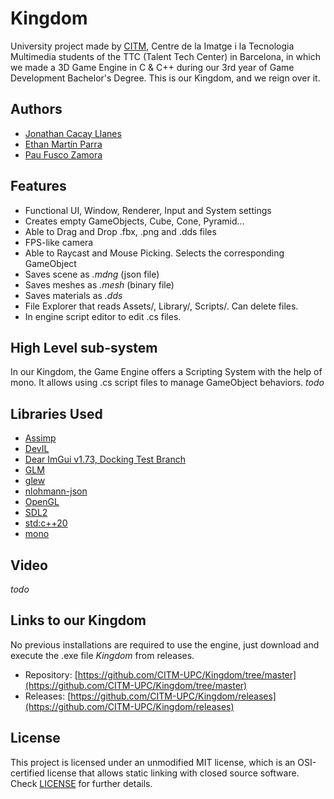 # Kingdom
University project made by [CITM](https://www.citm.upc.edu/ing/), Centre de la Imatge i la Tecnologia Multimedia students of the TTC (Talent Tech Center) in Barcelona, in which we made a 3D Game Engine in C & C++ during our 3rd year of Game Development Bachelor's Degree.
This is our Kingdom, and we reign over it.

## Authors
* [Jonathan Cacay Llanes](https://github.com/xGauss05)
* [Ethan Martín Parra](https://github.com/Ethanm-0371)
* [Pau Fusco Zamora](https://github.com/PauFusco)

## Features
* Functional UI, Window, Renderer, Input and System settings
* Creates empty GameObjects, Cube, Cone, Pyramid...
* Able to Drag and Drop .fbx, .png and .dds files
* FPS-like camera
* Able to Raycast and Mouse Picking. Selects the corresponding GameObject
* Saves scene as *.mdng* (json file)
* Saves meshes as *.mesh* (binary file)
* Saves materials as *.dds*
* File Explorer that reads Assets/, Library/, Scripts/. Can delete files.
* In engine script editor to edit .cs files.

## High Level sub-system
In our Kingdom, the Game Engine offers a Scripting System with the help of mono. It allows using .cs script files to manage GameObject behaviors. *todo*

## Libraries Used
* [Assimp](https://assimp-docs.readthedocs.io/)
* [DevIL](http://openil.sourceforge.net/)
* [Dear ImGui v1.73, Docking Test Branch](https://github.com/ocornut/imgui)
* [GLM](https://glm.g-truc.net/0.9.5/index.html)
* [glew](http://glew.sourceforge.net/)
* [nlohmann-json](https://github.com/nlohmann/json)
* [OpenGL](https://www.opengl.org/)
* [SDL2](https://www.libsdl.org/](https://wiki.libsdl.org/))
* [std:c++20](https://en.cppreference.com/w/cpp/20)
* [mono](https://www.mono-project.com/)

## Video
*todo*

## Links to our Kingdom
No previous installations are required to use the engine, just download and execute the .exe file *Kingdom* from releases.
* Repository: [https://github.com/CITM-UPC/Kingdom/tree/master](https://github.com/CITM-UPC/Kingdom/tree/master) 
* Releases: [https://github.com/CITM-UPC/Kingdom/releases](https://github.com/CITM-UPC/Kingdom/releases)

## License 
This project is licensed under an unmodified MIT license, which is an OSI-certified license that allows static linking with closed source software. Check [LICENSE](https://github.com/CITM-UPC/Kingdom/blob/gh-pages/README.md) for further details.
